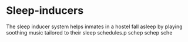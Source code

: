 # Sleep-inducers
The sleep inducer system helps inmates in a hostel fall asleep by playing soothing music tailored to their sleep schedules.p schep  schep sche
